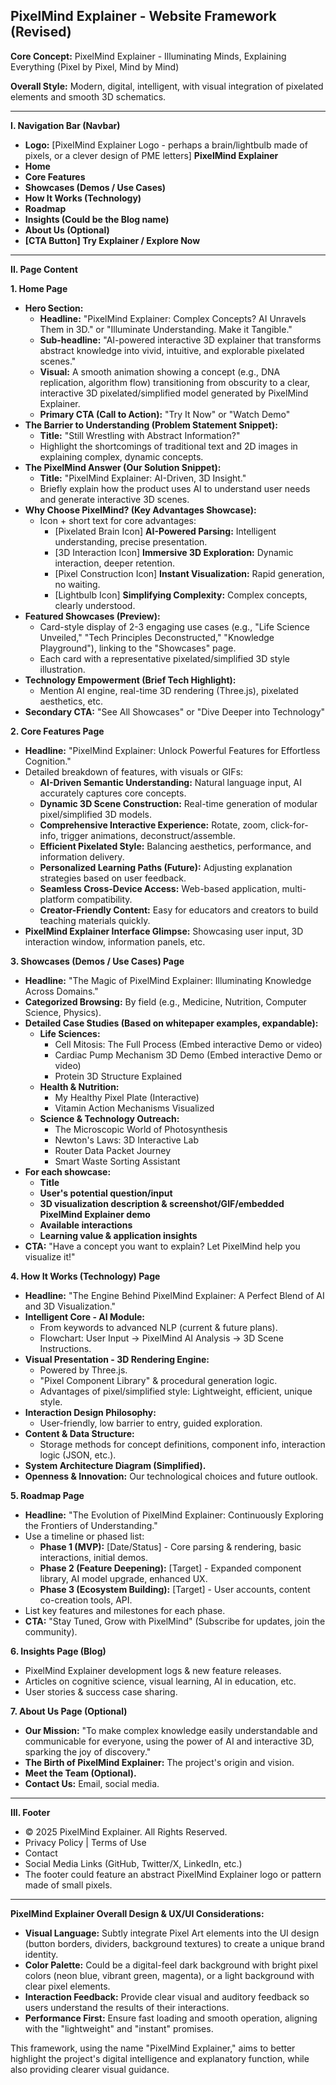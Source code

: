  

## PixelMind Explainer - Website Framework (Revised)

**Core Concept:** PixelMind Explainer - Illuminating Minds, Explaining Everything (Pixel by Pixel, Mind by Mind)

**Overall Style:** Modern, digital, intelligent, with visual integration of pixelated elements and smooth 3D schematics.

---

**I. Navigation Bar (Navbar)**

*   **Logo:** [PixelMind Explainer Logo - perhaps a brain/lightbulb made of pixels, or a clever design of PME letters] **PixelMind Explainer**
*   **Home**
*   **Core Features**
*   **Showcases (Demos / Use Cases)**
*   **How It Works (Technology)**
*   **Roadmap**
*   **Insights (Could be the Blog name)**
*   **About Us (Optional)**
*   **[CTA Button] Try Explainer / Explore Now**

---

**II. Page Content**

**1. Home Page**

*   **Hero Section:**
    *   **Headline:** "PixelMind Explainer: Complex Concepts? AI Unravels Them in 3D." or "Illuminate Understanding. Make it Tangible."
    *   **Sub-headline:** "AI-powered interactive 3D explainer that transforms abstract knowledge into vivid, intuitive, and explorable pixelated scenes."
    *   **Visual:** A smooth animation showing a concept (e.g., DNA replication, algorithm flow) transitioning from obscurity to a clear, interactive 3D pixelated/simplified model generated by PixelMind Explainer.
    *   **Primary CTA (Call to Action):** "Try It Now" or "Watch Demo"
*   **The Barrier to Understanding (Problem Statement Snippet):**
    *   **Title:** "Still Wrestling with Abstract Information?"
    *   Highlight the shortcomings of traditional text and 2D images in explaining complex, dynamic concepts.
*   **The PixelMind Answer (Our Solution Snippet):**
    *   **Title:** "PixelMind Explainer: AI-Driven, 3D Insight."
    *   Briefly explain how the product uses AI to understand user needs and generate interactive 3D scenes.
*   **Why Choose PixelMind? (Key Advantages Showcase):**
    *   Icon + short text for core advantages:
        *   [Pixelated Brain Icon] **AI-Powered Parsing:** Intelligent understanding, precise presentation.
        *   [3D Interaction Icon] **Immersive 3D Exploration:** Dynamic interaction, deeper retention.
        *   [Pixel Construction Icon] **Instant Visualization:** Rapid generation, no waiting.
        *   [Lightbulb Icon] **Simplifying Complexity:** Complex concepts, clearly understood.
*   **Featured Showcases (Preview):**
    *   Card-style display of 2-3 engaging use cases (e.g., "Life Science Unveiled," "Tech Principles Deconstructed," "Knowledge Playground"), linking to the "Showcases" page.
    *   Each card with a representative pixelated/simplified 3D style illustration.
*   **Technology Empowerment (Brief Tech Highlight):**
    *   Mention AI engine, real-time 3D rendering (Three.js), pixelated aesthetics, etc.
*   **Secondary CTA:** "See All Showcases" or "Dive Deeper into Technology"

**2. Core Features Page**

*   **Headline:** "PixelMind Explainer: Unlock Powerful Features for Effortless Cognition."
*   Detailed breakdown of features, with visuals or GIFs:
    *   **AI-Driven Semantic Understanding:** Natural language input, AI accurately captures core concepts.
    *   **Dynamic 3D Scene Construction:** Real-time generation of modular pixel/simplified 3D models.
    *   **Comprehensive Interactive Experience:** Rotate, zoom, click-for-info, trigger animations, deconstruct/assemble.
    *   **Efficient Pixelated Style:** Balancing aesthetics, performance, and information delivery.
    *   **Personalized Learning Paths (Future):** Adjusting explanation strategies based on user feedback.
    *   **Seamless Cross-Device Access:** Web-based application, multi-platform compatibility.
    *   **Creator-Friendly Content:** Easy for educators and creators to build teaching materials quickly.
*   **PixelMind Explainer Interface Glimpse:** Showcasing user input, 3D interaction window, information panels, etc.

**3. Showcases (Demos / Use Cases) Page**

*   **Headline:** "The Magic of PixelMind Explainer: Illuminating Knowledge Across Domains."
*   **Categorized Browsing:** By field (e.g., Medicine, Nutrition, Computer Science, Physics).
*   **Detailed Case Studies (Based on whitepaper examples, expandable):**
    *   **Life Sciences:**
        *   Cell Mitosis: The Full Process (Embed interactive Demo or video)
        *   Cardiac Pump Mechanism 3D Demo (Embed interactive Demo or video)
        *   Protein 3D Structure Explained
    *   **Health & Nutrition:**
        *   My Healthy Pixel Plate (Interactive)
        *   Vitamin Action Mechanisms Visualized
    *   **Science & Technology Outreach:**
        *   The Microscopic World of Photosynthesis
        *   Newton's Laws: 3D Interactive Lab
        *   Router Data Packet Journey
        *   Smart Waste Sorting Assistant
*   **For each showcase:**
    *   **Title**
    *   **User's potential question/input**
    *   **3D visualization description & screenshot/GIF/embedded PixelMind Explainer demo**
    *   **Available interactions**
    *   **Learning value & application insights**
*   **CTA:** "Have a concept you want to explain? Let PixelMind help you visualize it!"

**4. How It Works (Technology) Page**

*   **Headline:** "The Engine Behind PixelMind Explainer: A Perfect Blend of AI and 3D Visualization."
*   **Intelligent Core - AI Module:**
    *   From keywords to advanced NLP (current & future plans).
    *   Flowchart: User Input -> PixelMind AI Analysis -> 3D Scene Instructions.
*   **Visual Presentation - 3D Rendering Engine:**
    *   Powered by Three.js.
    *   "Pixel Component Library" & procedural generation logic.
    *   Advantages of pixel/simplified style: Lightweight, efficient, unique style.
*   **Interaction Design Philosophy:**
    *   User-friendly, low barrier to entry, guided exploration.
*   **Content & Data Structure:**
    *   Storage methods for concept definitions, component info, interaction logic (JSON, etc.).
*   **System Architecture Diagram (Simplified).**
*   **Openness & Innovation:** Our technological choices and future outlook.

**5. Roadmap Page**

*   **Headline:** "The Evolution of PixelMind Explainer: Continuously Exploring the Frontiers of Understanding."
*   Use a timeline or phased list:
    *   **Phase 1 (MVP):** [Date/Status] - Core parsing & rendering, basic interactions, initial demos.
    *   **Phase 2 (Feature Deepening):** [Target] - Expanded component library, AI model upgrade, enhanced UX.
    *   **Phase 3 (Ecosystem Building):** [Target] - User accounts, content co-creation tools, API.
*   List key features and milestones for each phase.
*   **CTA:** "Stay Tuned, Grow with PixelMind" (Subscribe for updates, join the community).

**6. Insights Page (Blog)**

*   PixelMind Explainer development logs & new feature releases.
*   Articles on cognitive science, visual learning, AI in education, etc.
*   User stories & success case sharing.

**7. About Us Page (Optional)**

*   **Our Mission:** "To make complex knowledge easily understandable and communicable for everyone, using the power of AI and interactive 3D, sparking the joy of discovery."
*   **The Birth of PixelMind Explainer:** The project's origin and vision.
*   **Meet the Team (Optional).**
*   **Contact Us:** Email, social media.

---

**III. Footer**

*   © 2025 PixelMind Explainer. All Rights Reserved.
*   Privacy Policy | Terms of Use
*   Contact
*   Social Media Links (GitHub, Twitter/X, LinkedIn, etc.)
*   The footer could feature an abstract PixelMind Explainer logo or pattern made of small pixels.

---

**PixelMind Explainer Overall Design & UX/UI Considerations:**

*   **Visual Language:** Subtly integrate Pixel Art elements into the UI design (button borders, dividers, background textures) to create a unique brand identity.
*   **Color Palette:** Could be a digital-feel dark background with bright pixel colors (neon blue, vibrant green, magenta), or a light background with clear pixel elements.
*   **Interaction Feedback:** Provide clear visual and auditory feedback so users understand the results of their interactions.
*   **Performance First:** Ensure fast loading and smooth operation, aligning with the "lightweight" and "instant" promises.

This framework, using the name "PixelMind Explainer," aims to better highlight the project's digital intelligence and explanatory function, while also providing clearer visual guidance.